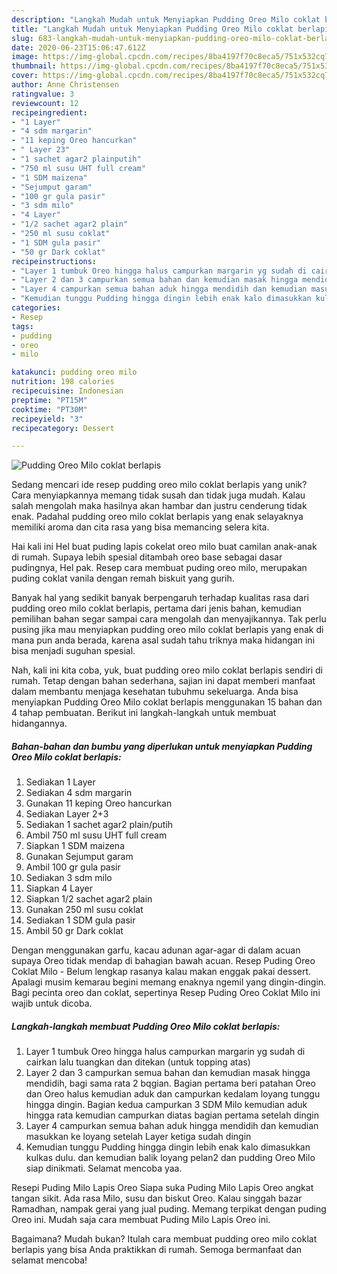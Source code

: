 ```yaml
---
description: "Langkah Mudah untuk Menyiapkan Pudding Oreo Milo coklat berlapis yang Enak Banget"
title: "Langkah Mudah untuk Menyiapkan Pudding Oreo Milo coklat berlapis yang Enak Banget"
slug: 683-langkah-mudah-untuk-menyiapkan-pudding-oreo-milo-coklat-berlapis-yang-enak-banget
date: 2020-06-23T15:06:47.612Z
image: https://img-global.cpcdn.com/recipes/8ba4197f70c8eca5/751x532cq70/pudding-oreo-milo-coklat-berlapis-foto-resep-utama.jpg
thumbnail: https://img-global.cpcdn.com/recipes/8ba4197f70c8eca5/751x532cq70/pudding-oreo-milo-coklat-berlapis-foto-resep-utama.jpg
cover: https://img-global.cpcdn.com/recipes/8ba4197f70c8eca5/751x532cq70/pudding-oreo-milo-coklat-berlapis-foto-resep-utama.jpg
author: Anne Christensen
ratingvalue: 3
reviewcount: 12
recipeingredient:
- "1 Layer"
- "4 sdm margarin"
- "11 keping Oreo hancurkan"
- " Layer 23"
- "1 sachet agar2 plainputih"
- "750 ml susu UHT full cream"
- "1 SDM maizena"
- "Sejumput garam"
- "100 gr gula pasir"
- "3 sdm milo"
- "4 Layer"
- "1/2 sachet agar2 plain"
- "250 ml susu coklat"
- "1 SDM gula pasir"
- "50 gr Dark coklat"
recipeinstructions:
- "Layer 1 tumbuk Oreo hingga halus campurkan margarin yg sudah di cairkan lalu tuangkan dan ditekan (untuk topping atas)"
- "Layer 2 dan 3 campurkan semua bahan dan kemudian masak hingga mendidih, bagi sama rata 2 bqgian. Bagian pertama beri patahan Oreo dan Oreo halus kemudian aduk dan campurkan kedalam loyang tunggu hingga dingin. Bagian kedua campurkan 3 SDM Milo kemudian aduk hingga rata kemudian campurkan diatas bagian pertama setelah dingin"
- "Layer 4 campurkan semua bahan aduk hingga mendidih dan kemudian masukkan ke loyang setelah Layer ketiga sudah dingin"
- "Kemudian tunggu Pudding hingga dingin lebih enak kalo dimasukkan kulkas dulu. dan kemudian balik loyang pelan2 dan pudding Oreo Milo siap dinikmati. Selamat mencoba yaa."
categories:
- Resep
tags:
- pudding
- oreo
- milo

katakunci: pudding oreo milo 
nutrition: 198 calories
recipecuisine: Indonesian
preptime: "PT15M"
cooktime: "PT30M"
recipeyield: "3"
recipecategory: Dessert

---
```



![Pudding Oreo Milo coklat berlapis](https://img-global.cpcdn.com/recipes/8ba4197f70c8eca5/751x532cq70/pudding-oreo-milo-coklat-berlapis-foto-resep-utama.jpg)

Sedang mencari ide resep pudding oreo milo coklat berlapis yang unik? Cara menyiapkannya memang tidak susah dan tidak juga mudah. Kalau salah mengolah maka hasilnya akan hambar dan justru cenderung tidak enak. Padahal pudding oreo milo coklat berlapis yang enak selayaknya memiliki aroma dan cita rasa yang bisa memancing selera kita.

Hai kali ini Hel buat puding lapis cokelat oreo milo buat camilan anak-anak di rumah. Supaya lebih spesial ditambah oreo base sebagai dasar pudingnya, Hel pak. Resep cara membuat puding oreo milo, merupakan puding coklat vanila dengan remah biskuit yang gurih.

Banyak hal yang sedikit banyak berpengaruh terhadap kualitas rasa dari pudding oreo milo coklat berlapis, pertama dari jenis bahan, kemudian pemilihan bahan segar sampai cara mengolah dan menyajikannya. Tak perlu pusing jika mau menyiapkan pudding oreo milo coklat berlapis yang enak di mana pun anda berada, karena asal sudah tahu triknya maka hidangan ini bisa menjadi suguhan spesial.


Nah, kali ini kita coba, yuk, buat pudding oreo milo coklat berlapis sendiri di rumah. Tetap dengan bahan sederhana, sajian ini dapat memberi manfaat dalam membantu menjaga kesehatan tubuhmu sekeluarga. Anda bisa menyiapkan Pudding Oreo Milo coklat berlapis menggunakan 15 bahan dan 4 tahap pembuatan. Berikut ini langkah-langkah untuk membuat hidangannya.

<!--inarticleads1-->

##### Bahan-bahan dan bumbu yang diperlukan untuk menyiapkan Pudding Oreo Milo coklat berlapis:

1. Sediakan 1 Layer
1. Sediakan 4 sdm margarin
1. Gunakan 11 keping Oreo hancurkan
1. Sediakan  Layer 2+3
1. Sediakan 1 sachet agar2 plain/putih
1. Ambil 750 ml susu UHT full cream
1. Siapkan 1 SDM maizena
1. Gunakan Sejumput garam
1. Ambil 100 gr gula pasir
1. Sediakan 3 sdm milo
1. Siapkan 4 Layer
1. Siapkan 1/2 sachet agar2 plain
1. Gunakan 250 ml susu coklat
1. Sediakan 1 SDM gula pasir
1. Ambil 50 gr Dark coklat


Dengan menggunakan garfu, kacau adunan agar-agar di dalam acuan supaya Oreo tidak mendap di bahagian bawah acuan﻿. Resep Puding Oreo Coklat Milo - Belum lengkap rasanya kalau makan enggak pakai dessert. Apalagi musim kemarau begini memang enaknya ngemil yang dingin-dingin. Bagi pecinta oreo dan coklat, sepertinya Resep Puding Oreo Coklat Milo ini wajib untuk dicoba. 

<!--inarticleads2-->

##### Langkah-langkah membuat Pudding Oreo Milo coklat berlapis:

1. Layer 1 tumbuk Oreo hingga halus campurkan margarin yg sudah di cairkan lalu tuangkan dan ditekan (untuk topping atas)
1. Layer 2 dan 3 campurkan semua bahan dan kemudian masak hingga mendidih, bagi sama rata 2 bqgian. Bagian pertama beri patahan Oreo dan Oreo halus kemudian aduk dan campurkan kedalam loyang tunggu hingga dingin. Bagian kedua campurkan 3 SDM Milo kemudian aduk hingga rata kemudian campurkan diatas bagian pertama setelah dingin
1. Layer 4 campurkan semua bahan aduk hingga mendidih dan kemudian masukkan ke loyang setelah Layer ketiga sudah dingin
1. Kemudian tunggu Pudding hingga dingin lebih enak kalo dimasukkan kulkas dulu. dan kemudian balik loyang pelan2 dan pudding Oreo Milo siap dinikmati. Selamat mencoba yaa.


Resepi Puding Milo Lapis Oreo Siapa suka Puding Milo Lapis Oreo angkat tangan sikit. Ada rasa Milo, susu dan biskut Oreo. Kalau singgah bazar Ramadhan, nampak gerai yang jual puding. Memang terpikat dengan puding Oreo ini. Mudah saja cara membuat Puding Milo Lapis Oreo ini. 

Bagaimana? Mudah bukan? Itulah cara membuat pudding oreo milo coklat berlapis yang bisa Anda praktikkan di rumah. Semoga bermanfaat dan selamat mencoba!
